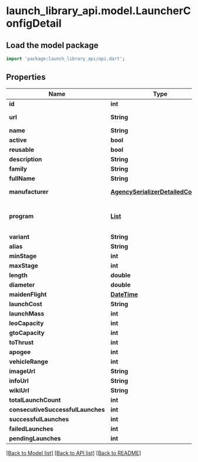 # launch_library_api.model.LauncherConfigDetail

## Load the model package
```dart
import 'package:launch_library_api/api.dart';
```

## Properties
Name | Type | Description | Notes
------------ | ------------- | ------------- | -------------
**id** | **int** |  | [readonly] 
**url** | **String** |  | [optional] [readonly] 
**name** | **String** |  | [optional] 
**active** | **bool** |  | [optional] 
**reusable** | **bool** |  | [optional] 
**description** | **String** |  | [optional] 
**family** | **String** |  | [optional] 
**fullName** | **String** |  | [optional] 
**manufacturer** | [**AgencySerializerDetailedCommon**](AgencySerializerDetailedCommon.md) |  | [optional] [readonly] 
**program** | [**List<Program>**](Program.md) |  | [optional] [readonly] [default to const []]
**variant** | **String** |  | [optional] 
**alias** | **String** |  | [optional] 
**minStage** | **int** |  | [optional] 
**maxStage** | **int** |  | [optional] 
**length** | **double** |  | [optional] 
**diameter** | **double** |  | [optional] 
**maidenFlight** | [**DateTime**](DateTime.md) |  | [optional] 
**launchCost** | **String** |  | [optional] 
**launchMass** | **int** |  | [optional] 
**leoCapacity** | **int** |  | [optional] 
**gtoCapacity** | **int** |  | [optional] 
**toThrust** | **int** |  | [optional] 
**apogee** | **int** |  | [optional] 
**vehicleRange** | **int** |  | [optional] 
**imageUrl** | **String** |  | [optional] 
**infoUrl** | **String** |  | [optional] 
**wikiUrl** | **String** |  | [optional] 
**totalLaunchCount** | **int** |  | [optional] 
**consecutiveSuccessfulLaunches** | **int** |  | [optional] 
**successfulLaunches** | **int** |  | [optional] 
**failedLaunches** | **int** |  | [optional] 
**pendingLaunches** | **int** |  | [optional] 

[[Back to Model list]](../README.md#documentation-for-models) [[Back to API list]](../README.md#documentation-for-api-endpoints) [[Back to README]](../README.md)


